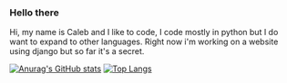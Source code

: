 ### Hello there
Hi, my name is Caleb and I like to code, I code mostly in python but I do want to expand to other languages. Right now i'm working on a website using django but so far it's a secret.

[![Anurag's GitHub stats](https://github-readme-stats.vercel.app/api?username=berserkware&theme=synthwave)](https://github.com/anuraghazra/github-readme-stats)
[![Top Langs](https://github-readme-stats.vercel.app/api/top-langs/?username=berserkware&layout=compact&theme=synthwave)](https://github.com/anuraghazra/github-readme-stats)
